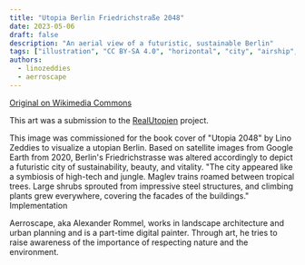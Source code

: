 ```yaml
---
title: "Utopia Berlin Friedrichstraße 2048"
date: 2023-05-06
draft: false
description: "An aerial view of a futuristic, sustainable Berlin"
tags: ["illustration", "CC BY-SA 4.0", "horizontal", "city", "airship", "transport"]
authors:
  - linozeddies
  - aerroscape
---
```


[Original on Wikimedia Commons](https://commons.wikimedia.org/wiki/File:Berlin_Friedrichstra%C3%9Fe_Utopia_2048_small_file.jpg)

This art was a submission to the [RealUtopien](https://realutopien.info/visuals/berlin-friedrichstrasse-utopia-2048/) project.

This image was commissioned for the book cover of "Utopia 2048" by Lino Zeddies to visualize a utopian Berlin. Based on satellite images from Google Earth from 2020, Berlin's Friedrichstrasse was altered accordingly to depict a futuristic city of sustainability, beauty, and vitality. "The city appeared like a symbiosis of high-tech and jungle. Maglev trains roamed between tropical trees. Large shrubs sprouted from impressive steel structures, and climbing plants grew everywhere, covering the facades of the buildings."
Implementation

Aerroscape, aka Alexander Rommel, works in landscape architecture and urban planning and is a part-time digital painter. Through art, he tries to raise awareness of the importance of respecting nature and the environment.



